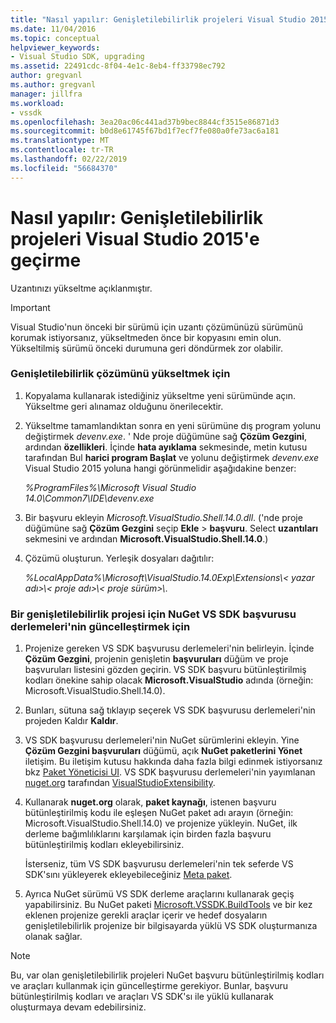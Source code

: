 ```yaml
---
title: "Nasıl yapılır: Genişletilebilirlik projeleri Visual Studio 2015'e geçirme | Microsoft Docs"
ms.date: 11/04/2016
ms.topic: conceptual
helpviewer_keywords:
- Visual Studio SDK, upgrading
ms.assetid: 22491cdc-8f04-4e1c-8eb4-ff33798ec792
author: gregvanl
ms.author: gregvanl
manager: jillfra
ms.workload:
- vssdk
ms.openlocfilehash: 3ea20ac06c441ad37b9bec8844cf3515e86871d3
ms.sourcegitcommit: b0d8e61745f67bd1f7ecf7fe080a0fe73ac6a181
ms.translationtype: MT
ms.contentlocale: tr-TR
ms.lasthandoff: 02/22/2019
ms.locfileid: "56684370"
---
```

# <a name="how-to-migrate-extensibility-projects-to-visual-studio-2015"></a>Nasıl yapılır: Genişletilebilirlik projeleri Visual Studio 2015'e geçirme
Uzantınızı yükseltme açıklanmıştır.

> [!IMPORTANT]
>  Visual Studio'nun önceki bir sürümü için uzantı çözümünüzü sürümünü korumak istiyorsanız, yükseltmeden önce bir kopyasını emin olun. Yükseltilmiş sürümü önceki durumuna geri döndürmek zor olabilir.

### <a name="to-upgrade-an-extensibility-solution"></a>Genişletilebilirlik çözümünü yükseltmek için

1.  Kopyalama kullanarak istediğiniz yükseltme yeni sürümünde açın. Yükseltme geri alınamaz olduğunu önerilecektir.

2.  Yükseltme tamamlandıktan sonra en yeni sürümüne dış program yolunu değiştirmek *devenv.exe*. ' Nde proje düğümüne sağ **Çözüm Gezgini**, ardından **özellikleri**. İçinde **hata ayıklama** sekmesinde, metin kutusu tarafından Bul **harici program Başlat** ve yolunu değiştirmek *devenv.exe* Visual Studio 2015 yoluna hangi görünmelidir aşağıdakine benzer:

     *%ProgramFiles%\Microsoft Visual Studio 14.0\Common7\IDE\devenv.exe*

3.  Bir başvuru ekleyin *Microsoft.VisualStudio.Shell.14.0.dll*. ('nde proje düğümüne sağ **Çözüm Gezgini** seçip **Ekle** > **başvuru**. Select **uzantıları** sekmesini ve ardından **Microsoft.VisualStudio.Shell.14.0**.)

4.  Çözümü oluşturun. Yerleşik dosyaları dağıtılır:

     *%LocalAppData%\Microsoft\VisualStudio.14.0Exp\Extensions\\< yazar adı\>\\< proje adı\>\\< proje sürüm\>\\*.

### <a name="to-update-an-extensibility-project-to-nuget-vs-sdk-reference-assemblies"></a>Bir genişletilebilirlik projesi için NuGet VS SDK başvurusu derlemeleri'nin güncelleştirmek için

1.  Projenize gereken VS SDK başvurusu derlemeleri'nin belirleyin.  İçinde **Çözüm Gezgini**, projenin genişletin **başvuruları** düğüm ve proje başvuruları listesini gözden geçirin.  VS SDK başvuru bütünleştirilmiş kodları önekine sahip olacak **Microsoft.VisualStudio** adında (örneğin: Microsoft.VisualStudio.Shell.14.0).

2.  Bunları, sütuna sağ tıklayıp seçerek VS SDK başvurusu derlemeleri'nin projeden Kaldır **Kaldır**.

3.  VS SDK başvurusu derlemeleri'nin NuGet sürümlerini ekleyin.  Yine **Çözüm Gezgini başvuruları** düğümü, açık **NuGet paketlerini Yönet** iletişim.  Bu iletişim kutusu hakkında daha fazla bilgi edinmek istiyorsanız bkz [Paket Yöneticisi UI](/NuGet/Tools/Package-Manager-UI). VS SDK başvurusu derlemeleri'nin yayımlanan [nuget.org](http://www.nuget.org) tarafından [VisualStudioExtensibility](http://www.nuget.org/profiles/VisualStudioExtensibility).

4.  Kullanarak **nuget.org** olarak, **paket kaynağı**, istenen başvuru bütünleştirilmiş kodu ile eşleşen NuGet paket adı arayın (örneğin: Microsoft.VisualStudio.Shell.14.0) ve projenize yükleyin.  NuGet, ilk derleme bağımlılıklarını karşılamak için birden fazla başvuru bütünleştirilmiş kodları ekleyebilirsiniz.

     İsterseniz, tüm VS SDK başvurusu derlemeleri'nin tek seferde VS SDK'sını yükleyerek ekleyebileceğiniz [Meta paket](http://www.nuget.org/packages/VSSDK_Reference_Assemblies).

5.  Ayrıca NuGet sürümü VS SDK derleme araçlarını kullanarak geçiş yapabilirsiniz. Bu NuGet paketi [Microsoft.VSSDK.BuildTools](http://www.nuget.org/packages/Microsoft.VSSDK.BuildTools) ve bir kez eklenen projenize gerekli araçlar içerir ve hedef dosyaların genişletilebilirlik projenize bir bilgisayarda yüklü VS SDK oluşturmanıza olanak sağlar.

> [!NOTE]
>  Bu, var olan genişletilebilirlik projeleri NuGet başvuru bütünleştirilmiş kodları ve araçları kullanmak için güncelleştirme gerekiyor.  Bunlar, başvuru bütünleştirilmiş kodları ve araçları VS SDK'sı ile yüklü kullanarak oluşturmaya devam edebilirsiniz.
